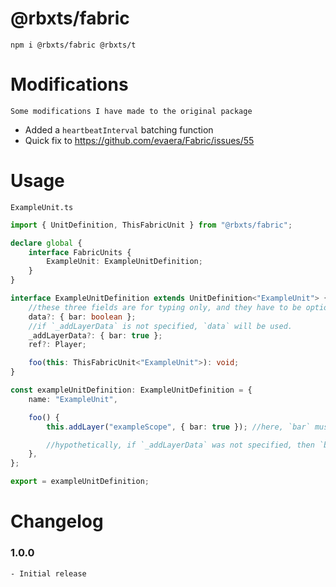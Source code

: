 # @rbxts/fabric

`npm i @rbxts/fabric @rbxts/t`

# Modifications

    Some modifications I have made to the original package

- Added a `heartbeatInterval` batching function
- Quick fix to https://github.com/evaera/Fabric/issues/55

# Usage

`ExampleUnit.ts`

```ts
import { UnitDefinition, ThisFabricUnit } from "@rbxts/fabric";

declare global {
	interface FabricUnits {
		ExampleUnit: ExampleUnitDefinition;
	}
}

interface ExampleUnitDefinition extends UnitDefinition<"ExampleUnit"> {
	//these three fields are for typing only, and they have to be optional so that the below implementation does not have to define them
	data?: { bar: boolean };
	//if `_addLayerData` is not specified, `data` will be used.
	_addLayerData?: { bar: true };
	ref?: Player;

	foo(this: ThisFabricUnit<"ExampleUnit">): void;
}

const exampleUnitDefinition: ExampleUnitDefinition = {
	name: "ExampleUnit",

	foo() {
		this.addLayer("exampleScope", { bar: true }); //here, `bar` must equal `true`.

		//hypothetically, if `_addLayerData` was not specified, then `bar` would be able to be `true` OR `false`, since those are of type `boolean`.
	},
};

export = exampleUnitDefinition;
```

# Changelog

### 1.0.0

    - Initial release
